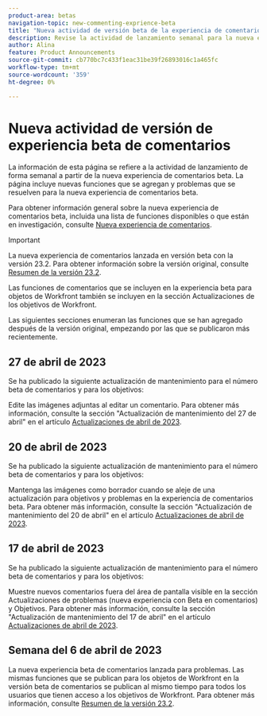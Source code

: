 ```yaml
---
product-area: betas
navigation-topic: new-commenting-exprience-beta
title: "Nueva actividad de versión beta de la experiencia de comentarios"
description: Revise la actividad de lanzamiento semanal para la nueva experiencia Beta de comentarios de Adobe Workfront.
author: Alina
feature: Product Announcements
source-git-commit: cb770bc7c433f1eac31be39f26893016c1a465fc
workflow-type: tm+mt
source-wordcount: '359'
ht-degree: 0%

---
```



# Nueva actividad de versión de experiencia beta de comentarios

La información de esta página se refiere a la actividad de lanzamiento de forma semanal a partir de la nueva experiencia de comentarios beta. La página incluye nuevas funciones que se agregan y problemas que se resuelven para la nueva experiencia de comentarios beta.

Para obtener información general sobre la nueva experiencia de comentarios beta, incluida una lista de funciones disponibles o que están en investigación, consulte [Nueva experiencia de comentarios](../new-commenting-experience-beta/unified-commenting-experience.md).

<!--the sections below are copied from the former Canvas beta - replace with real new commenting beta experience content when it becomes available; also, add links to pertinent articles when you add the features for each release, and the year for the week; thought: should we separate these by release in additional sections?! first by release and then by week?!-->

>[!IMPORTANT]
>
>La nueva experiencia de comentarios lanzada en versión beta con la versión 23.2. Para obtener información sobre la versión original, consulte [Resumen de la versión 23.2](../../product-releases/23.2-release-activity/23-2-release-overview.md).
>
>Las funciones de comentarios que se incluyen en la experiencia beta para objetos de Workfront también se incluyen en la sección Actualizaciones de los objetivos de Workfront.

Las siguientes secciones enumeran las funciones que se han agregado después de la versión original, empezando por las que se publicaron más recientemente.

<!--

## Week of May 2, 2023

### Images are removed from the Documents area when attachments are removed from comments or when comments containing an attachment are removed

We are changing the way attachments work when removing or editing a comment that contains an attachment. Now, when you edit a comment and remove the attachment, or when you delete a comment that contains an attachment, the attachment is also removed from your Documents area. Prior to this change, in the previous commenting experience, the attachments remained in your Documents area. For information, see [Update work](../../workfront-basics/updating-work-items-and-viewing-updates/update-work.md). 

Available for issue commenting Beta experience and for Workfront Goals on the following dates:

* Preview: May 3, 2023
* Production: May 4, 2023

-->

## 27 de abril de 2023

Se ha publicado la siguiente actualización de mantenimiento para el número beta de comentarios y para los objetivos:

Edite las imágenes adjuntas al editar un comentario. Para obtener más información, consulte la sección &quot;Actualización de mantenimiento del 27 de abril&quot; en el artículo <a href="https://experienceleague.adobe.com/docs/workfront-known-issues/releases/current-updates.html?lang=en#updates-in-april-2023">Actualizaciones de abril de 2023</a>.

## 20 de abril de 2023

Se ha publicado la siguiente actualización de mantenimiento para el número beta de comentarios y para los objetivos:

Mantenga las imágenes como borrador cuando se aleje de una actualización para objetivos y problemas en la experiencia de comentarios beta. Para obtener más información, consulte la sección &quot;Actualización de mantenimiento del 20 de abril&quot; en el artículo <a href="https://experienceleague.adobe.com/docs/workfront-known-issues/releases/current-updates.html?lang=en#updates-in-april-2023">Actualizaciones de abril de 2023</a>.

## 17 de abril de 2023

Se ha publicado la siguiente actualización de mantenimiento para el número beta de comentarios y para los objetivos:

Muestre nuevos comentarios fuera del área de pantalla visible en la sección Actualizaciones de problemas (nueva experiencia con Beta en comentarios) y Objetivos. Para obtener más información, consulte la sección &quot;Actualización de mantenimiento del 17 de abril&quot; en el artículo  <a href="https://experienceleague.adobe.com/docs/workfront-known-issues/releases/current-updates.html?lang=en#updates-in-april-2023">Actualizaciones de abril de 2023</a>.


## Semana del 6 de abril de 2023

La nueva experiencia beta de comentarios lanzada para problemas.
Las mismas funciones que se publican para los objetos de Workfront en la versión beta de comentarios se publican al mismo tiempo para todos los usuarios que tienen acceso a los objetivos de Workfront. Para obtener más información, consulte [Resumen de la versión 23.2](../../product-releases/23.2-release-activity/23-2-release-overview.md).